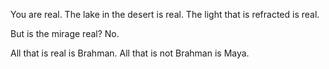 You are real. The lake in the desert is real. The light that is refracted is real.

But is the mirage real? No.

All that is real is Brahman. All that is not Brahman is Maya.